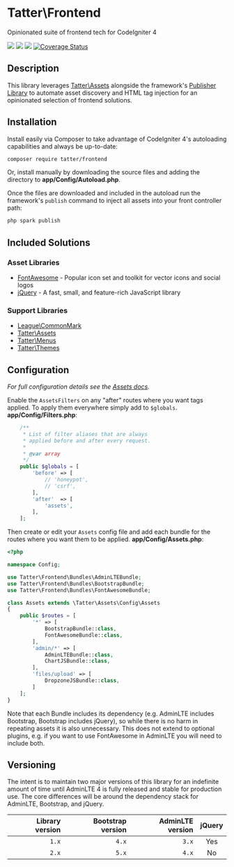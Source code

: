 # Tatter\Frontend

Opinionated suite of frontend tech for CodeIgniter 4

[![](https://github.com/tattersoftware/codeigniter4-frontend/workflows/PHPUnit/badge.svg)](https://github.com/tattersoftware/codeigniter4-frontend/actions/workflows/test.yml)
[![](https://github.com/tattersoftware/codeigniter4-frontend/workflows/PHPStan/badge.svg)](https://github.com/tattersoftware/codeigniter4-frontend/actions/workflows/analyze.yml)
[![](https://github.com/tattersoftware/codeigniter4-frontend/workflows/Deptrac/badge.svg)](https://github.com/tattersoftware/codeigniter4-frontend/actions/workflows/inspect.yml)
[![Coverage Status](https://coveralls.io/repos/github/tattersoftware/codeigniter4-frontend/badge.svg?branch=develop)](https://coveralls.io/github/tattersoftware/codeigniter4-frontend?branch=develop)

## Description

This library leverages [Tatter\Assets](https://github.com/tattersoftware/codeigniter4-assets)
alongside the framework's [Publisher Library](https://codeigniter4.github.io/CodeIgniter4/libraries/publisher.html#)
to automate asset discovery and HTML tag injection for an opinionated selection of frontend solutions.

## Installation

Install easily via Composer to take advantage of CodeIgniter 4's autoloading capabilities
and always be up-to-date:
```bash
composer require tatter/frontend
```

Or, install manually by downloading the source files and adding the directory to
**app/Config/Autoload.php**.

Once the files are downloaded and included in the autoload run the framework's `publish`
command to inject all assets into your front controller path:
```bash
php spark publish
```

## Included Solutions

### Asset Libraries

* [FontAwesome](https://fontawesome.com) - Popular icon set and toolkit for vector icons and social logos
* [jQuery](https://jquery.com) - A fast, small, and feature-rich JavaScript library

### Support Libraries

* [League\CommonMark](https://packagist.org/packages/league/commonmark)
* [Tatter\Assets](https://packagist.org/packages/tatter/assets)
* [Tatter\Menus](https://packagist.org/packages/tatter/menus)
* [Tatter\Themes](https://packagist.org/packages/tatter/themes)

## Configuration

*For full configuration details see the [Assets docs](https://github.com/tattersoftware/codeigniter4-assets).*

Enable the `AssetsFilters` on any "after" routes where you want tags applied. To apply
them everywhere simply add to `$globals`. **app/Config/Filters.php**:
```php
    /**
     * List of filter aliases that are always
     * applied before and after every request.
     *
     * @var array
     */
    public $globals = [
        'before' => [
            // 'honeypot',
            // 'csrf',
        ],
        'after'  => [
            'assets',
        ],
    ];
```

Then create or edit your `Assets` config file and add each bundle for the routes where you
want them to be applied. **app/Config/Assets.php**:
```php
<?php

namespace Config;

use Tatter\Frontend\Bundles\AdminLTEBundle;
use Tatter\Frontend\Bundles\BootstrapBundle;
use Tatter\Frontend\Bundles\FontAwesomeBundle;

class Assets extends \Tatter\Assets\Config\Assets
{
    public $routes = [
        '*' => [
            BootstrapBundle::class,
            FontAwesomeBundle::class,
        ],
        'admin/*' => [
        	AdminLTEBundle::class,
        	ChartJSBundle::class,
        ],
        'files/upload' => [
        	DropzoneJSBundle::class,
        ]
    ];
}
```

Note that each Bundle includes its dependency (e.g. AdminLTE includes Bootstrap, Bootstrap
includes jQuery), so while there is no harm in repeating assets it is also unnecessary.
This does not extend to optional plugins, e.g. if you want to use FontAwesome in AdminLTE
you will need to include both.

## Versioning

The intent is to maintain two major versions of this library for an indefinite amount of
time until AdminLTE 4 is fully released and stable for production use. The core differences
will be around the dependency stack for AdminLTE, Bootstrap, and jQuery.

| Library version | Bootstrap version  | AdminLTE version  | jQuery |
| --------------: | -----------------: | ----------------: | :----: |
| `1.x`           | `4.x`              | `3.x`             | Yes    |
| `2.x`           | `5.x`              | `4.x`             | No     |
